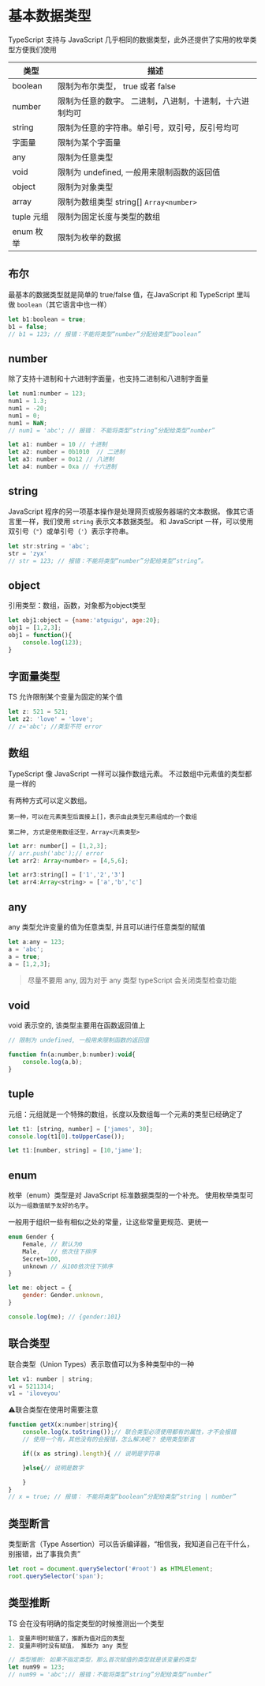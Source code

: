 # 基本数据类型

TypeScript 支持与 JavaScript 几乎相同的数据类型，此外还提供了实用的枚举类型方便我们使用

| 类型       | 描述                                                    |
| ---------- | ------------------------------------------------------- |
| boolean    | 限制为布尔类型， true 或者 false                        |
| number     | 限制为任意的数字。 二进制，八进制，十进制，十六进制均可 |
| string     | 限制为任意的字符串。单引号，双引号，反引号均可          |
| 字面量     | 限制为某个字面量                                        |
| any        | 限制为任意类型                                          |
| void       | 限制为 undefined, 一般用来限制函数的返回值              |
| object     | 限制为对象类型                                          |
| array      | 限制为数组类型    string[]   `Array<number>`            |
| tuple 元组 | 限制为固定长度与类型的数组                              |
| enum 枚举  | 限制为枚举的数据                                        |

## 布尔

最基本的数据类型就是简单的 true/false 值，在JavaScript 和 TypeScript 里叫做 `boolean`（其它语言中也一样）

```js
let b1:boolean = true;
b1 = false;
// b1 = 123; // 报错：不能将类型“number”分配给类型“boolean”
```



## number

除了支持十进制和十六进制字面量，也支持二进制和八进制字面量

```js
let num1:number = 123;
num1 = 1.3;
num1 = -20;
num1 = 0;
num1 = NaN;
// num1 = 'abc'; // 报错： 不能将类型“string”分配给类型“number”

let a1: number = 10 // 十进制
let a2: number = 0b1010  // 二进制
let a3: number = 0o12 // 八进制
let a4: number = 0xa // 十六进制
```

## string

JavaScript 程序的另一项基本操作是处理网页或服务器端的文本数据。 像其它语言里一样，我们使用 `string` 表示文本数据类型。 和 JavaScript 一样，可以使用双引号（`"`）或单引号（`'`）表示字符串。

```js
let str:string = 'abc';
str = 'zyx'
// str = 123; // 报错：不能将类型“number”分配给类型“string”。
```

## object

引用类型：数组，函数，对象都为object类型

```js
let obj1:object = {name:'atguigu', age:20};
obj1 = [1,2,3];
obj1 = function(){
    console.log(123);
}
```

## 字面量类型

TS 允许限制某个变量为固定的某个值

```js
let z: 521 = 521;
let z2: 'love' = 'love';
// z='abc'; //类型不符 error
```

## 数组

TypeScript 像 JavaScript 一样可以操作数组元素。 不过数组中元素值的类型都是一样的

有两种方式可以定义数组。 

```
第一种，可以在元素类型后面接上[]，表示由此类型元素组成的一个数组

第二种, 方式是使用数组泛型，Array<元素类型>
```

```js
let arr: number[] = [1,2,3];
// arr.push('abc');// error
let arr2: Array<number> = [4,5,6];

let arr3:string[] = ['1','2','3']
let arr4:Array<string> = ['a','b','c']
```

## any

any 类型允许变量的值为任意类型, 并且可以进行任意类型的赋值

```js
let a:any = 123;
a = 'abc';
a = true;
a = [1,2,3];
```

> 尽量不要用 any, 因为对于 any 类型 typeScript 会关闭类型检查功能

## void

void 表示空的, 该类型主要用在函数返回值上

```js
// 限制为 undefined, 一般用来限制函数的返回值

function fn(a:number,b:number):void{
    console.log(a,b);
}
```

## tuple

元组：元组就是一个特殊的数组，长度以及数组每一个元素的类型已经确定了

```js
let t1: [string, number] = ['james', 30];
console.log(t1[0].toUpperCase());

let t1:[number, string] = [10,'jame'];
```

## enum

枚举（enum）类型是对 JavaScript 标准数据类型的一个补充。 使用枚举类型可以`为一组数值赋予友好的名字`。 

一般用于组织一些有相似之处的常量，让这些常量更规范、更统一

```js
enum Gender {
    Female, // 默认为0
    Male,   // 依次往下排序
    Secret=100,
    unknown // 从100依次往下排序
}

let me: object = {
    gender: Gender.unknown,
}

console.log(me); // {gender:101}
```

## 联合类型

联合类型（Union Types）表示取值可以为多种类型中的一种

```js
let v1: number | string;
v1 = 5211314;
v1 = 'iloveyou'
```

:warning:联合类型在使用时需要注意

```js
function getX(x:number|string){
    console.log(x.toString());// 联合类型必须使用都有的属性，才不会报错
    // 使用一个有，其他没有的会报错，怎么解决呢？ 使用类型断言

    if((x as string).length){ // 说明是字符串

    }else{// 说明是数字

    }
}
// x = true; // 报错： 不能将类型“boolean”分配给类型“string | number”
```

## 类型断言

类型断言（Type Assertion）可以告诉编译器，“相信我，我知道自己在干什么，别报错，出了事我负责”

```js
let root = document.querySelector('#root') as HTMLElement;
root.querySelector('span');
```

## 类型推断

TS 会在没有明确的指定类型的时候推测出一个类型

```js
1. 变量声明时赋值了，推断为值对应的类型
2. 变量声明时没有赋值， 推断为 any 类型
```

```js
// 类型推断: 如果不指定类型，那么首次赋值的类型就是该变量的类型
let num99 = 123;
// num99 = 'abc';// 报错：不能将类型“string”分配给类型“number”
```

